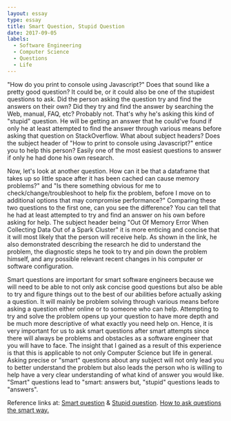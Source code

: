 ```yaml
---
layout: essay
type: essay
title: Smart Question, Stupid Question
date: 2017-09-05
labels:
  - Software Engineering
  - Computer Science
  - Questions
  - Life
---
```


"How do you print to console using Javascript?" Does that sound like a pretty good question? It could be, or it could also be one of the stupidest questions to ask. Did the person asking the question try and find the answers on their own? Did they try and find the answer by searching the Web, manual, FAQ, etc? Probably not. That's why he's asking this kind of "stupid" question. He will be getting an answer that he could've found if only he at least attempted to find the answer through various means before asking that question on StackOverflow. What about subject headers? Does the subject header of "How to print to console using Javascript?" entice you to help this person? Easily one of the most easiest questions to answer if only he had done his own research. 

Now, let's look at another question. How can it be that a dataframe that takes up so little space after it has been cached can cause memory problems?" and "Is there something obvious for me to check/change/troubleshoot to help fix the problem, before I move on to additional options that may compromise performance?" Comparing these two questions to the first one, can you see the difference? You can tell that he had at least attempted to try and find an answer on his own before asking for help. The subject header being "Out Of Memory Error When Collecting Data Out of a Spark Cluster" it is more enticing and concise that it will most likely that the person will receive help. As shown in the link, he also demonstrated describing the research he did to understand the problem, the diagnostic steps he took to try and pin down the problem himself, and any possible relevant recent changes in his computer or software configuration.

Smart questions are important for smart software engineers because we will need to be able to not only ask concise good questions but also be able to try and figure things out to the best of our abilities before actually asking a question. It will mainly be problem solving through various means before asking a question either online or to someone who can help. Attempting to try and solve the problem opens up your question to have more depth and be much more descriptive of what exactly you need help on. Hence, it is very important for us to ask smart questions after smart attempts since there will always be problems and obstacles as a software engineer that you will have to face. The insight that I gained as a result of this experience is that this is applicable to not only Computer Science but life in general. Asking precise or "smart" questions about any subject will not only lead you to better understand the problem but also leads the person who is willing to help have a very clear understanding of what kind of answer you would like. "Smart" questions lead to "smart: answers but, "stupid" questions leads to "answers".

Reference links at: <a href="https://stackoverflow.com/questions/45873155/out-of-memory-error-when-collecting-data-out-of-spark-cluster"><i class="large github icon"></i>Smart question</a> & <a href="https://stackoverflow.com/questions/34733505/how-to-print-to-console-using-javascript"><i class="large github icon"></i>Stupid question</a>. <a href="http://www.catb.org/esr/faqs/smart-questions.html"><i class="large github icon"></i>How to ask questions the smart way.</a>

